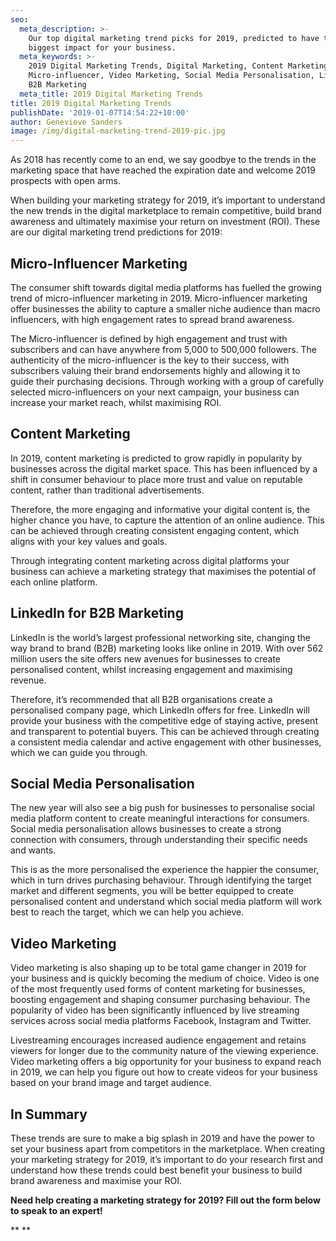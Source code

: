 ```yaml
---
seo:
  meta_description: >-
    Our top digital marketing trend picks for 2019, predicted to have the
    biggest impact for your business.
  meta_keywords: >-
    2019 Digital Marketing Trends, Digital Marketing, Content Marketing,
    Micro-influencer, Video Marketing, Social Media Personalisation, LinkedIn
    B2B Marketing 
  meta_title: 2019 Digital Marketing Trends
title: 2019 Digital Marketing Trends
publishDate: '2019-01-07T14:54:22+10:00'
author: Genevieve Sanders
image: /img/digital-marketing-trend-2019-pic.jpg
---
```

As 2018 has recently come to an end, we say goodbye to the trends in the marketing space that have reached the expiration date and welcome 2019 prospects with open arms. 

When building your marketing strategy for 2019, it’s important to understand the new trends in the digital marketplace to remain competitive, build brand awareness and ultimately maximise your return on investment (ROI). These are our digital marketing trend predictions for 2019:

## Micro-Influencer Marketing

The consumer shift towards digital media platforms has fuelled the growing trend of micro-influencer marketing in 2019. Micro-influencer marketing offer businesses the ability to capture a smaller niche audience than macro influencers, with high engagement rates to spread brand awareness.

 The Micro-influencer is defined by high engagement and trust with subscribers and can have anywhere from 5,000 to 500,000 followers. The authenticity of the micro-influencer is the key to their success, with subscribers valuing their brand endorsements highly and allowing it to guide their purchasing decisions. Through working with a group of carefully selected micro-influencers on your next campaign, your business can increase your market reach, whilst maximising ROI.   

## Content Marketing

In 2019, content marketing is predicted to grow rapidly in popularity by businesses across the digital market space.  This has been influenced by a shift in consumer behaviour to place more trust and value on reputable content, rather than traditional advertisements. 

Therefore, the more engaging and informative your digital content is, the higher chance you have, to capture the attention of an online audience. This can be achieved through creating consistent engaging content, which aligns with your key values and goals. 

Through integrating content marketing across digital platforms your business can achieve a marketing strategy that maximises the potential of each online platform. 

## LinkedIn for B2B Marketing

LinkedIn is the world’s largest professional networking site, changing the way brand to brand (B2B) marketing looks like online in 2019. With over 562 million users the site offers new avenues for businesses to create personalised content, whilst increasing engagement and maximising revenue. 

Therefore, it’s recommended that all B2B organisations create a personalised company page, which LinkedIn offers for free. LinkedIn will provide your business with the competitive edge of staying active, present and transparent to potential buyers. This can be achieved through creating a consistent media calendar and active engagement with other businesses, which we can guide you through.  

## Social Media Personalisation

The new year will also see a big push for businesses to personalise social media platform content to create meaningful interactions for consumers. Social media personalisation allows businesses to create a strong connection with consumers, through understanding their specific needs and wants. 

This is as the more personalised the experience the happier the consumer, which in turn drives purchasing behaviour. Through identifying the target market and different segments, you will be better equipped to create personalised content and understand which social media platform will work best to reach the target, which we can help you achieve.

## Video Marketing

Video marketing is also shaping up to be total game changer in 2019 for your business and is quickly becoming the medium of choice. Video is one of the most frequently used forms of content marketing for businesses, boosting engagement and shaping consumer purchasing behaviour. The popularity of video has been significantly influenced by live streaming services across social media platforms Facebook, Instagram and Twitter. 

Livestreaming encourages increased audience engagement and retains viewers for longer due to the community nature of the viewing experience.  Video marketing offers a big opportunity for your business to expand reach in 2019, we can help you figure out how to create videos for your business based on your brand image and target audience. 

## In Summary

These trends are sure to make a big splash in 2019 and have the power to set your business apart from competitors in the marketplace. When creating your marketing strategy for 2019, it’s important to do your research first and understand how these trends could best benefit your business to build brand awareness and maximise your ROI. 

**Need help creating a marketing strategy for 2019? 
Fill out the form below to speak to an expert!**

\*\*
\*\*
